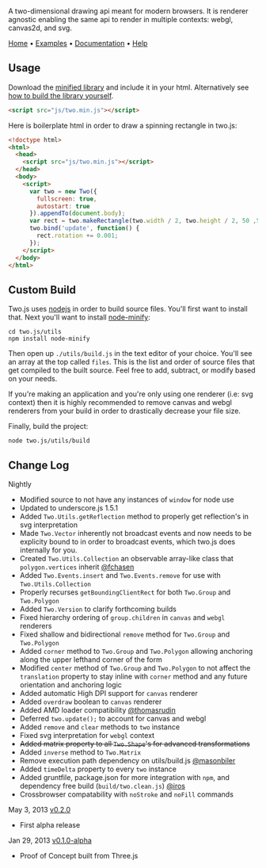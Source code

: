 <h1 id="masthead" style="display: block; width: 285px; height: 80px; background: url(http://jonobr1.github.io/two.js/images/logo.gif) center center no-repeat; overflow: hidden; text-indent: -9999px;">two.js</h1>

A two-dimensional drawing api meant for modern browsers. It is renderer agnostic enabling the same api to render in multiple contexts: webgl, canvas2d, and svg.

[Home](http://jonobr1.github.com/two.js) • [Examples](http://jonobr1.github.com/two.js/#examples) • [Documentation](http://jonobr1.github.com/two.js/#documentation) • [Help](https://github.com/jonobr1/two.js/issues?labels=question)

## Usage
Download the [minified library](https://raw.github.com/jonobr1/two.js/master/build/two.min.js) and include it in your html. Alternatively see [how to build the library yourself](https://github.com/jonobr1/two.js#custom-build).

```html
<script src="js/two.min.js"></script>
```

Here is boilerplate html in order to draw a spinning rectangle in two.js:

```html
<!doctype html>
<html>
  <head>
    <script src="js/two.min.js"></script>
  </head>
  <body>
    <script>
      var two = new Two({
        fullscreen: true,
        autostart: true
      }).appendTo(document.body);
      var rect = two.makeRectangle(two.width / 2, two.height / 2, 50 ,50);
      two.bind('update', function() {
        rect.rotation += 0.001;
      });
    </script>
  </body>
</html>
```

## Custom Build
Two.js uses [nodejs](http://nodejs.org/) in order to build source files. You'll first want to install that. Next you'll want to install [node-minify](https://npmjs.org/package/node-minify):

```
cd two.js/utils
npm install node-minify
```

Then open up `./utils/build.js` in the text editor of your choice. You'll see an array at the top called `files`. This is the list and order of source files that get compiled to the built source. Feel free to add, subtract, or modify based on your needs.

If you're making an application and you're only using one renderer (i.e: svg context) then it is highly recommended to remove canvas and webgl renderers from your build in order to drastically decrease your file size.

Finally, build the project:

```
node two.js/utils/build
```

## Change Log

Nightly
+ Modified source to not have any instances of `window` for node use
+ Updated to underscore.js 1.5.1
+ Added `Two.Utils.getReflection` method to properly get reflection's in svg interpretation
+ Made `Two.Vector` inherently not broadcast events and now needs to be explicity bound to in order to broadcast events, which two.js does internally for you.
+ Created `Two.Utils.Collection` an observable array-like class that `polygon.vertices` inherit [@fchasen](http://github.com/fchasen)
+ Added `Two.Events.insert` and `Two.Events.remove` for use with `Two.Utils.Collection`
+ Properly recurses `getBoundingClientRect` for both `Two.Group` and `Two.Polygon`
+ Added `Two.Version` to clarify forthcoming builds
+ Fixed hierarchy ordering of `group.children` in `canvas` and `webgl` renderers
+ Fixed shallow and bidirectional `remove` method for `Two.Group` and `Two.Polygon`
+ Added `corner` method to `Two.Group` and `Two.Polygon` allowing anchoring along the upper lefthand corner of the form
+ Modified `center` method of `Two.Group` and `Two.Polygon` to not affect the `translation` property to stay inline with `corner` method and any future orientation and anchoring logic
+ Added automatic High DPI support for `canvas` renderer
+ Added `overdraw` boolean to `canvas` renderer
+ Added AMD loader compatibility [@thomasrudin](http://github.com/thomasrudin)
+ Deferred `two.update();` to account for canvas and webgl
+ Added `remove` and `clear` methods to `two` instance
+ Fixed svg interpretation for `webgl` context
+ ~~Added matrix property to all `Two.Shape`'s for advanced transformations~~
+ Added `inverse` method to `Two.Matrix`
+ Remove execution path dependency on utils/build.js [@masonbiler](https://github.com/masonbiler)
+ Added `timeDelta` property to every `two` instance
+ Added gruntfile, package.json for more integration with `npm`, and dependency free build (`build/two.clean.js`) [@iros](https://github.com/iros)
+ Crossbrowser compatability with `noStroke` and `noFill` commands

May 3, 2013 [v0.2.0](https://github.com/jonobr1/two.js/tree/v0.2.0)
+ First alpha release

Jan 29, 2013 [v0.1.0-alpha](https://github.com/jonobr1/two.js/tree/v0.1.0-alpha)
+ Proof of Concept built from Three.js